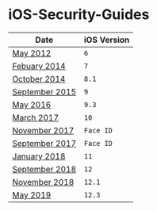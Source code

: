 # iOS-Security-Guides

| Date            | iOS Version |
| ----            | ----------- |
| [May 2012](https://github.com/0xmachos/iOS-Security-Guides/blob/master/iOS_Security_Guide_May12.pdf)        | `6`           |
| [Febuary 2014](https://github.com/0xmachos/iOS-Security-Guides/blob/master/iOS_Security_Guide_Feb14.pdf)    |  `7`	      |
| [October 2014](https://github.com/0xmachos/iOS-Security-Guides/blob/master/iOS_Security_Guide_September14.pdf)  |  `8.1`     |
| [September 2015](https://github.com/0xmachos/iOS-Security-Guides/blob/master/iOS_Security_Guide_September15.pdf)  |  `9`       |
| [May 2016](https://github.com/0xmachos/iOS-Security-Guides/blob/master/iOS_Security_Guide_May16.pdf)        |  `9.3`     |
| [March 2017](https://github.com/0xmachos/iOS-Security-Guides/blob/master/iOS_Security_Guide_March17.pdf)      |  `10`
| [November 2017](https://github.com/0xmachos/iOS-Security-Guides/blob/master/FaceID_Security_Guide_Nov17.pdf)   | `Face ID` |
| [September 2017](https://github.com/0xmachos/iOS-Security-Guides/blob/master/FaceID_Security_Guide_Sept17.pdf) | `Face ID` |
| [January 2018](https://github.com/0xmachos/iOS-Security-Guides/blob/master/iOS_Security_Guide_Jan18.pdf) 	| `11`			|
| [September 2018](https://github.com/0xmachos/iOS-Security-Guides/blob/master/iOS_Security_Guide_September18.pdf) | `12` | 
| [November 2018](https://github.com/0xmachos/iOS-Security-Guides/blob/master/iOS_Security_Guide_November18.pdf)  | `12.1` |
| [May 2019](https://github.com/0xmachos/iOS-Security-Guides/blob/master/iOS_Security_Guide_May19.pdf)            | `12.3` |
